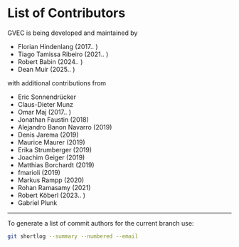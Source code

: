 # List of Contributors

GVEC is being developed and maintained by

* Florian Hindenlang (2017.. )
* Tiago Tamissa Ribeiro (2021.. )
* Robert Babin (2024.. )
* Dean Muir (2025.. )

with additional contributions from

* Eric Sonnendrücker
* Claus-Dieter Munz
* Omar Maj (2017.. )
* Jonathan Faustin (2018)
* Alejandro Banon Navarro (2019)
* Denis Jarema (2019)
* Maurice Maurer (2019)
* Erika Strumberger (2019)
* Joachim Geiger (2019)
* Matthias Borchardt (2019)
* fmarioli (2019)
* Markus Rampp (2020)
* Rohan Ramasamy (2021)
* Robert Köberl (2023.. )
* Gabriel Plunk

---

To generate a list of commit authors for the current branch use:
```bash
git shortlog --summary --numbered --email
```
